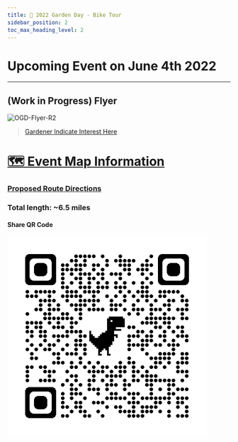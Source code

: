 ```yaml
---
title: 📅 2022 Garden Day - Bike Tour
sidebar_position: 2
toc_max_heading_level: 2
---
```

# Upcoming Event on June 4th 2022 
---
## (Work in Progress) Flyer 
![OGD-Flyer-R2](https://user-images.githubusercontent.com/22154417/161441702-bcf36c10-0250-45d2-ad15-9aef5b859cf3.png)


> [Gardener Indicate Interest Here](https://docs.google.com/forms/d/e/1FAIpQLSdQ9Zseb1n3AU3Oep4GbkspgEc8hbi9WxOAlnr3p7L8kblpRA/viewform)


# [🗺️ Event Map Information](./Map.mdx)
### [Proposed Route Directions](https://www.google.com/maps/@39.7157659,-73.9608142,14z/data=!4m2!6m1!1s17nYSWAgDGQOHC7chBfvalj1UAhuKJMlj?authuser=1)
### Total length: ~6.5 miles 


#### Share QR Code
![QRCode](/ShareQR2022.png)





